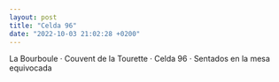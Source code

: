 ```yaml
---
layout: post
title: "Celda 96"
date: "2022-10-03 21:02:28 +0200"
---
```


La Bourboule · Couvent de la Tourette · Celda 96 · Sentados en la mesa equivocada

